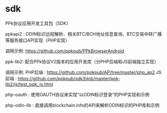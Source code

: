 # sdk
PPk协议应用开发工具包（SDK）

ppkapi2 : ODIN标识远程解析、相关BTC/BCH地址信息查询、BTC交易中转广播等服务接口API实现（PHP实现）

 调用示例: https://github.com/ppkpub/PPkBrowserAndroid

ppk-lib2: 配合PPk协议V2版本的应用开发库（分PHP后端和JS前端独立实现）

 调用示例: 
   PHP后端 : https://github.com/ppkpub/AP/tree/master/php_ap2
   JS前端  : https://github.com/ppkpub/sdk/blob/master/ppk-lib2/js/test_ppk_js.html

php-oauth : 使用OAUTH协议来实现“以ODIN标识登录”的PHP实现和示例


php-odin-lib :  直接调用blockchain.info的API来解析ODIN标识的PHP库和示例